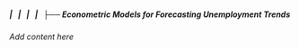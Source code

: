 ##### |   |   |   |   ├── Econometric Models for Forecasting Unemployment Trends

*Add content here*